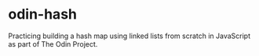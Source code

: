 # odin-hash

Practicing building a hash map using linked lists from scratch in JavaScript as part of The Odin Project.